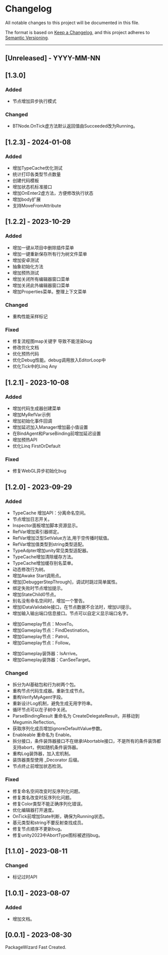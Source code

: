 # Changelog
All notable changes to this project will be documented in this file.

The format is based on [Keep a Changelog](https://keepachangelog.com/en/1.0.0/),
and this project adheres to [Semantic Versioning](https://semver.org/spec/v2.0.0.html).

<!--
## [Unreleased] - YYYY-MM-NN

### Added  
### Changed  
### Deprecated  
### Removed  
### Fixed  
### Security  
-->

---

## [Unreleased] - YYYY-MM-NN

## [1.3.0]
### Added  
- 节点增加异步执行模式
  
### Changed  
- BTNode.OnTick虚方法默认返回值由Succeeded改为Running。

## [1.2.3] - 2024-01-08

### Added  
- 增加TypeCache优化测试
- 统计打印各类型节点数量
- 创建代码模板
- 增加状态机标准接口
- 增加OnEnter2虚方法，方便修改执行状态
- 增加body扩展
- 支持MoveFromAttribute

## [1.2.2] - 2023-10-29
### Added   
- 增加一键从项目中删除插件菜单
- 增加一键重新保存所有行为树文件菜单
- 增加安卓测试
- 抽象初始化方法
- 增加预热测试
- 增加关闭所有编辑器窗口菜单
- 增加关闭此外编辑器窗口菜单
- 增加Properties菜单。整理上下文菜单

### Changed  
- 重构性能采样标记

### Fixed  
- 修复流程图map关键字 导致不能渲染bug
- 修改优化文档
- 优化预热代码
- 优化Debug性能。debug调用放入EditorLoop中
- 优化Tick中的Linq Any 

## [1.2.1] - 2023-10-08
### Added   
- 增加代码生成器创建菜单  
- 增加MyRefVar示例  
- 增加初始化事件回调
- 增加延迟加入Manager增加最小值设置
- 在BindAgent和ParseBinding前增加延迟设置
- 增加预热API
- 优化Linq FirstOrDefault

### Fixed  
- 修复WebGL异步初始化bug

## [1.2.0] - 2023-09-29
### Added   
- TypeCache 增加API：分离命名空间。  
- 节点增加日志开关。  
- Inspector面板增加脚本资源显示。  
- RefVar增加索引器绑定。  
- RefVar增加泛型SetValue方法,用于空传播时赋值。  
- RefVar增加值类型到string类型适配。  
- TypeAdpter增加unity常见类型适配器。  
- TypeCache增加清除缓存方法。  
- TypeCache增加缓存别名菜单。  
- 动态修改行为树。  
- 增加Awake Start调用点。  
- 增加[DebuggerStepThrough]，调试时跳过简单属性。  
- 绑定失败时节点增加提示。  
- 增加StateChild0节点。  
- 别名没有命名空间时，增加一个警告。  
- 增加IDataValidable接口，在节点数据不合法时，增加UI提示。  
- 增加输入输出端口信息接口。节点可以自定义显示端口名字。  
* 增加Gameplay节点：MoveTo。  
* 增加Gameplay节点：FindDestination。  
* 增加Gameplay节点：Patrol。  
* 增加Gameplay节点：Follow。  
+ 增加Gameplay装饰器：IsArrive。  
+ 增加Gameplay装饰器：CanSeeTarget。  


### Changed  
- 拆分为AI基础包和行为树两个包。  
- 重构节点代码生成器。重新生成节点。  
- 重构VerifyMyAgent字段。  
- 重新设计Log机制，避免生成无用字符串。  
- 循环节点可以在子树中关闭。   
- ParseBindingResult 重命名为 CreateDelegateResult，并移动到Megumin.Reflection。  
- 获取序列化成员增加ignoreDefaultValue参数。  
- Enableable 重命名为  Enable。  
- 拆分接口，条件装饰器接口不在继承IAbortable接口，不是所有的条件装饰都支持abort，例如随机条件装饰器。  
- 重构Log装饰器，加入宏机制。  
- 装饰器类型使用 _Decorator 后缀。
- 节点终止前增加状态检测。  

### Fixed  
- 修复命名空间改变时反序列化问题。  
- 修复类名改变时反序列化问题。  
- 修复Color类型不能正确序列化错误。  
- 优化编辑器打开速度。  
- OnTick前增加State判断，确保为Running状态。  
- 基元类型和string不要反射查找成员。  
- 修复节点顺序不更新bug。  
- 修复unity2023中AbortType图标被遮挡bug。  


## [1.1.0] - 2023-08-11
### Changed  
- 标记过时API


## [1.0.1] - 2023-08-07
### Added 
- 增加文档。

## [0.0.1] - 2023-08-30
PackageWizard Fast Created.

